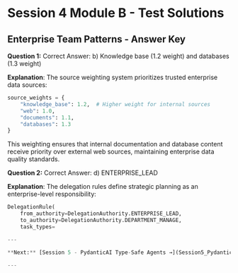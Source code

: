 # Session 4 Module B - Test Solutions

## Enterprise Team Patterns - Answer Key

**Question 1:** Correct Answer: b) Knowledge base (1.2 weight) and databases (1.3 weight)  

**Explanation**: The source weighting system prioritizes trusted enterprise data sources:
```python
source_weights = {
    "knowledge_base": 1.2,  # Higher weight for internal sources
    "web": 1.0,
    "documents": 1.1,
    "databases": 1.3
}
```

This weighting ensures that internal documentation and database content receive priority over external web sources, maintaining enterprise data quality standards.

**Question 2:** Correct Answer: d) ENTERPRISE_LEAD  

**Explanation**: The delegation rules define strategic planning as an enterprise-level responsibility:
```python
DelegationRule(
    from_authority=DelegationAuthority.ENTERPRISE_LEAD,
    to_authority=DelegationAuthority.DEPARTMENT_MANAGE,
    task_types=

---

**Next:** [Session 5 - PydanticAI Type-Safe Agents →](Session5_PydanticAI_Type_Safe_Agents.md)

---

